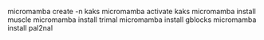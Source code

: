 micromamba create -n kaks
micromamba activate kaks
micromamba install muscle
micromamba install trimal
micromamba install gblocks
micromamba install pal2nal
